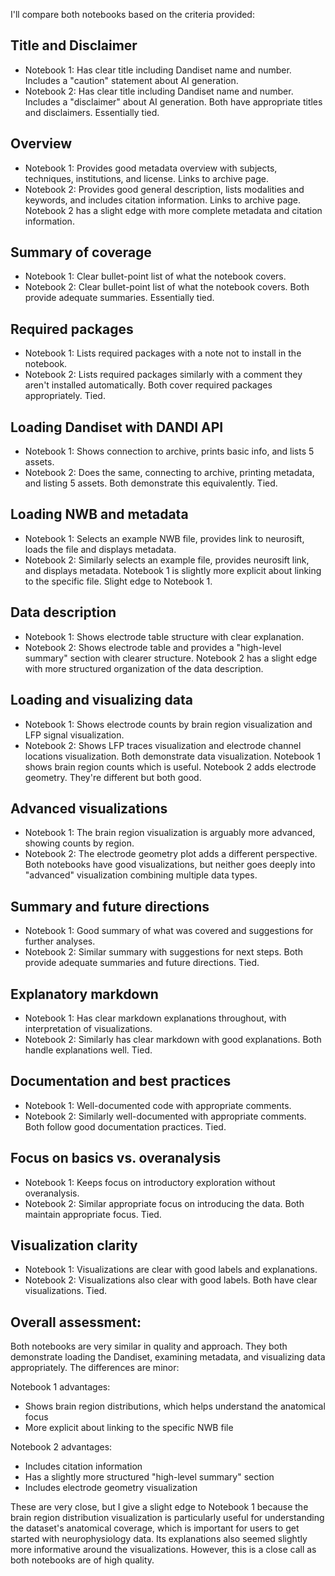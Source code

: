 I'll compare both notebooks based on the criteria provided:

## Title and Disclaimer
- Notebook 1: Has clear title including Dandiset name and number. Includes a "caution" statement about AI generation.
- Notebook 2: Has clear title including Dandiset name and number. Includes a "disclaimer" about AI generation.
Both have appropriate titles and disclaimers. Essentially tied.

## Overview
- Notebook 1: Provides good metadata overview with subjects, techniques, institutions, and license. Links to archive page.
- Notebook 2: Provides good general description, lists modalities and keywords, and includes citation information. Links to archive page.
Notebook 2 has a slight edge with more complete metadata and citation information.

## Summary of coverage
- Notebook 1: Clear bullet-point list of what the notebook covers.
- Notebook 2: Clear bullet-point list of what the notebook covers.
Both provide adequate summaries. Essentially tied.

## Required packages
- Notebook 1: Lists required packages with a note not to install in the notebook.
- Notebook 2: Lists required packages similarly with a comment they aren't installed automatically.
Both cover required packages appropriately. Tied.

## Loading Dandiset with DANDI API
- Notebook 1: Shows connection to archive, prints basic info, and lists 5 assets.
- Notebook 2: Does the same, connecting to archive, printing metadata, and listing 5 assets.
Both demonstrate this equivalently. Tied.

## Loading NWB and metadata
- Notebook 1: Selects an example NWB file, provides link to neurosift, loads the file and displays metadata.
- Notebook 2: Similarly selects an example file, provides neurosift link, and displays metadata.
Notebook 1 is slightly more explicit about linking to the specific file. Slight edge to Notebook 1.

## Data description
- Notebook 1: Shows electrode table structure with clear explanation.
- Notebook 2: Shows electrode table and provides a "high-level summary" section with clearer structure.
Notebook 2 has a slight edge with more structured organization of the data description.

## Loading and visualizing data
- Notebook 1: Shows electrode counts by brain region visualization and LFP signal visualization.
- Notebook 2: Shows LFP traces visualization and electrode channel locations visualization.
Both demonstrate data visualization. Notebook 1 shows brain region counts which is useful. Notebook 2 adds electrode geometry. They're different but both good.

## Advanced visualizations
- Notebook 1: The brain region visualization is arguably more advanced, showing counts by region.
- Notebook 2: The electrode geometry plot adds a different perspective.
Both notebooks have good visualizations, but neither goes deeply into "advanced" visualization combining multiple data types.

## Summary and future directions
- Notebook 1: Good summary of what was covered and suggestions for further analyses.
- Notebook 2: Similar summary with suggestions for next steps.
Both provide adequate summaries and future directions. Tied.

## Explanatory markdown
- Notebook 1: Has clear markdown explanations throughout, with interpretation of visualizations.
- Notebook 2: Similarly has clear markdown with good explanations.
Both handle explanations well. Tied.

## Documentation and best practices
- Notebook 1: Well-documented code with appropriate comments.
- Notebook 2: Similarly well-documented with appropriate comments.
Both follow good documentation practices. Tied.

## Focus on basics vs. overanalysis
- Notebook 1: Keeps focus on introductory exploration without overanalysis.
- Notebook 2: Similar appropriate focus on introducing the data.
Both maintain appropriate focus. Tied.

## Visualization clarity
- Notebook 1: Visualizations are clear with good labels and explanations.
- Notebook 2: Visualizations also clear with good labels.
Both have clear visualizations. Tied.

## Overall assessment:
Both notebooks are very similar in quality and approach. They both demonstrate loading the Dandiset, examining metadata, and visualizing data appropriately. The differences are minor:

Notebook 1 advantages:
- Shows brain region distributions, which helps understand the anatomical focus
- More explicit about linking to the specific NWB file

Notebook 2 advantages:
- Includes citation information
- Has a slightly more structured "high-level summary" section
- Includes electrode geometry visualization

These are very close, but I give a slight edge to Notebook 1 because the brain region distribution visualization is particularly useful for understanding the dataset's anatomical coverage, which is important for users to get started with neurophysiology data. Its explanations also seemed slightly more informative around the visualizations. However, this is a close call as both notebooks are of high quality.
